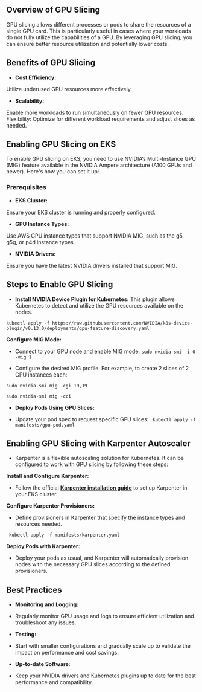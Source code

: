 ## Overview of GPU Slicing

GPU slicing allows different processes or pods to share the resources of a single GPU card. This is particularly useful in cases where your workloads do not fully utilize the capabilities of a GPU. By leveraging GPU slicing, you can ensure better resource utilization and potentially lower costs.

## Benefits of GPU Slicing
- **Cost Efficiency:** 

Utilize underused GPU resources more effectively.

- **Scalability:** 

Enable more workloads to run simultaneously on fewer GPU resources.
Flexibility: Optimize for different workload requirements and adjust slices as needed.

## Enabling GPU Slicing on EKS
To enable GPU slicing on EKS, you need to use NVIDIA’s Multi-Instance GPU (MIG) feature available in the NVIDIA Ampere architecture (A100 GPUs and newer). Here's how you can set it up:

### Prerequisites

- **EKS Cluster:**

Ensure your EKS cluster is running and properly configured.

- **GPU Instance Types:** 

Use AWS GPU instance types that support NVIDIA MIG, such as the g5, g5g, or p4d instance types.

- **NVIDIA Drivers:** 

Ensure you have the latest NVIDIA drivers installed that support MIG.

## Steps to Enable GPU Slicing

- **Install NVIDIA Device Plugin for Kubernetes:** This plugin allows Kubernetes to detect and utilize the GPU resources available on the nodes.

`
kubectl apply -f https://raw.githubusercontent.com/NVIDIA/k8s-device-plugin/v0.13.0/deployments/gpu-feature-discovery.yaml
`

**Configure MIG Mode:**

- Connect to your GPU node and enable MIG mode:
`
sudo nvidia-smi -i 0 -mig 1
`

- Configure the desired MIG profile. For example, to create 2 slices of 2 GPU instances each:

`
sudo nvidia-smi mig -cgi 19,19
`

`
sudo nvidia-smi mig -cci
`

- **Deploy Pods Using GPU Slices:**

- Update your pod spec to request specific GPU slices:
 ` 
   kubectl apply -f manifests/gpu-pod.yaml
   `

## Enabling GPU Slicing with Karpenter Autoscaler  

- Karpenter is a flexible autoscaling solution for Kubernetes. It can be configured to work with GPU slicing by following these steps:

**Install and Configure Karpenter:**

- Follow the official [**Karpenter installation guide**](https://karpenter.sh/v0.37/getting-started/getting-started-with-karpenter/)  to set up Karpenter in your EKS cluster.

**Configure Karpenter Provisioners:**

- Define provisioners in Karpenter that specify the instance types and resources needed.

 ` 
   kubectl apply -f manifests/karpenter.yaml
   `

**Deploy Pods with Karpenter:**

- Deploy your pods as usual, and Karpenter will automatically provision nodes with the necessary GPU slices according to the defined provisioners.

## Best Practices

- **Monitoring and Logging:** 
- Regularly monitor GPU usage and logs to ensure efficient utilization and troubleshoot any issues.

- **Testing:** 
- Start with smaller configurations and gradually scale up to validate the impact on performance and cost savings.

- **Up-to-date Software:** 
- Keep your NVIDIA drivers and Kubernetes plugins up to date for the best performance and compatibility.